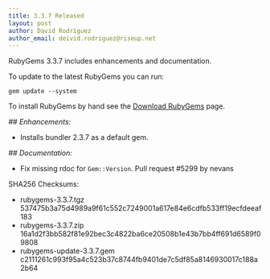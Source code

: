 ```yaml
---
title: 3.3.7 Released
layout: post
author: David Rodríguez
author_email: deivid.rodriguez@riseup.net
---
```


RubyGems 3.3.7 includes enhancements and documentation.

To update to the latest RubyGems you can run:

    gem update --system

To install RubyGems by hand see the [Download RubyGems][download] page.


_## Enhancements:_

* Installs bundler 2.3.7 as a default gem.

_## Documentation:_

* Fix missing rdoc for `Gem::Version`. Pull request #5299 by nevans


SHA256 Checksums:

* rubygems-3.3.7.tgz  
  537475b3a75d4989a9f61c552c7249001a617e84e6cdfb533ff19ecfdeeaf183
* rubygems-3.3.7.zip  
  16a1d2f3bb582f81e92bec3c4822ba6ce20508b1e43b7bb4ff691d6589f09808
* rubygems-update-3.3.7.gem  
  c2111261c993f95a4c523b37c8744fb9401de7c5df85a8146930017c188a2b64


[download]: https://rubygems.org/pages/download

